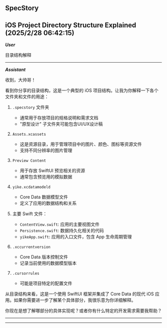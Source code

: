 ## SpecStory

## iOS Project Directory Structure Explained (2025/2/28 06:42:15)

_**User**_

目录结构解释

---

_**Assistant**_

收到，大帅哥！

看到你分享的目录结构，这是一个典型的 iOS 项目结构。让我为你解释一下各个文件夹和文件的用途：

1. `.specstory` 文件夹
   - 通常用于存放项目的规格说明和需求文档
   - "原型设计" 子文件夹可能包含UI/UX设计稿

2. `Assets.xcassets`
   - 这是资源目录，用于管理项目中的图片、颜色、图标等资源文件
   - 支持不同分辨率的图片管理

3. `Preview Content`
   - 用于存放 SwiftUI 预览相关的资源
   - 通常包含预览用的模拟数据

4. `yike.xcdatamodeld`
   - Core Data 数据模型文件
   - 定义了应用的数据结构和关系

5. 主要 Swift 文件：
   - `ContentView.swift`: 应用的主要视图文件
   - `Persistence.swift`: 数据持久化相关的代码
   - `yikeApp.swift`: 应用的入口文件，包含 App 生命周期管理

6. `.xccurrentversion`
   - Core Data 版本控制文件
   - 记录当前使用的数据模型版本

7. `.cursorrules`
   - 可能是项目特定的配置文件

从目录结构来看，这是一个使用 SwiftUI 框架并集成了 Core Data 的现代 iOS 应用。如果你需要进一步了解某个具体部分，我很乐意为你详细解释。

你现在是想了解哪部分的具体实现呢？或者你有什么特定的开发需求需要我帮助？

---



---

